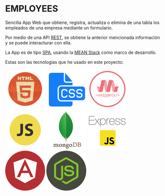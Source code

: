# EMPLOYEES

Sencilla App Web que obtiene, registra, actualiza o elimina de una tabla los empleados de una empresa mediante un formulario. <br>

Por medio de una API [REST](https://es.wikipedia.org/wiki/Transferencia_de_Estado_Representacional), se obtiene la anterior mencionada información y se puede interacturar con ella. <br> 

La App es de tipo [SPA](https://es.wikipedia.org/wiki/Single-page_application), usando la [MEAN Stack](https://es.wikipedia.org/wiki/MEAN) como marco de desarrollo. <br>

Estas son las tecnologías que he usado en este proyecto: <br>

[![HTML5](images_md/html5.png)](https://es.wikipedia.org/wiki/HTML5)
[![CSS3](images_md/css3.png)](https://es.wikipedia.org/wiki/Hoja_de_estilos_en_cascada#CSS3)
[![Materialize](images_md/materialize.png)](https://materializecss.com/getting-started.html)
[![JavaScript ES6](images_md/js.png)](https://www.w3schools.com/js/js_es6.asp)
[![MongoDB](images_md/mongoDB.png)](https://es.wikipedia.org/wiki/NoSQL)
[![Express.js](images_md/express.png)](https://expressjs.com/es/)
[![Angular6](images_md/angular.png)](https://angular.io/)
[![Node.js](images_md/nodejs.png)](https://nodejs.org/es/)
